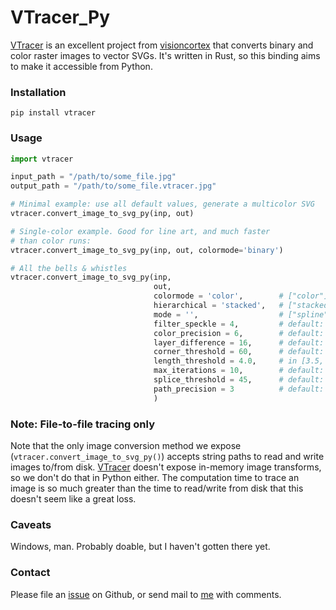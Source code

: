 # VTracer_Py

[VTracer](https://www.visioncortex.org/vtracer/) is an excellent project from [visioncortex](https://www.visioncortex.org/) that converts binary and color raster images to vector SVGs. It's written in Rust, so this binding aims to make it accessible from Python.

### Installation

```shell
pip install vtracer
```

### Usage

```python
import vtracer

input_path = "/path/to/some_file.jpg"
output_path = "/path/to/some_file.vtracer.jpg"

# Minimal example: use all default values, generate a multicolor SVG
vtracer.convert_image_to_svg_py(inp, out)

# Single-color example. Good for line art, and much faster
# than color runs:
vtracer.convert_image_to_svg_py(inp, out, colormode='binary')

# All the bells & whistles
vtracer.convert_image_to_svg_py(inp,
                                out,
                                colormode = 'color',        # ["color"] or "binary"
                                hierarchical = 'stacked',   # ["stacked"] or "cutout"
                                mode = '',                  # ["spline"]"polygon", "none"
                                filter_speckle = 4,         # default: 4
                                color_precision = 6,        # default: 6
                                layer_difference = 16,      # default: 16
                                corner_threshold = 60,      # default: 60
                                length_threshold = 4.0,     # in [3.5, 10] default: 4.0
                                max_iterations = 10,        # default: 10
                                splice_threshold = 45,      # default: 45
                                path_precision = 3          # default: 8
                                )

```

### Note: File-to-file tracing only

Note that the only image conversion method we expose (`vtracer.convert_image_to_svg_py()`) accepts string paths to read
and write images to/from disk. [VTracer](https://github.com/visioncortex/vtracer) doesn't expose in-memory image transforms, so we don't do that in Python either. The computation time to trace an image is so much greater than the time to read/write from disk that this doesn't seem like a great loss.

### Caveats

Windows, man. Probably doable, but I haven't gotten there yet.

### Contact

Please file an [issue](https://github.com/etjones/vtracer_py/issues) on Github, or send mail to [me](mailto:evan_t_jones@mac.com) with comments.
